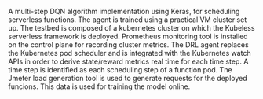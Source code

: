 A multi-step DQN algorithm implementation using Keras, for scheduling serverless functions. The agent is trained using a practical VM cluster set up. The testbed is composed of a kubernetes cluster on which the Kubeless serverless framework is deployed. Prometheus monitoring tool is installed on the control plane for recording cluster metrics. The DRL agent replaces the Kubernetes pod scheduler and is integrated with the Kubernetes watch APIs in order to derive state/reward metrics real time for each time step. A time step is identified as each scheduling step of a function pod. The Jmeter load generation tool is used to generate requests for the deployed funcions. This data is used for training the model online.
